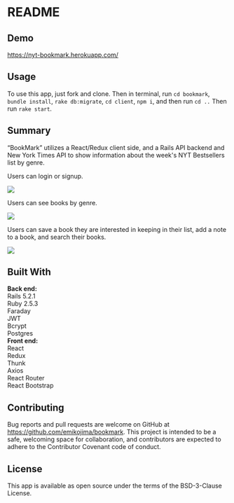 # README

## Demo
https://nyt-bookmark.herokuapp.com/

## Usage
To use this app, just fork and clone. 
Then in terminal, run `cd bookmark`, `bundle install`, `rake db:migrate`, `cd client`, `npm i`, and then run `cd ..` 
Then run `rake start`. 
## Summary
“BookMark” utilizes a React/Redux client side, and a Rails API backend and New York Times API to show information about the week's NYT Bestsellers list by genre. 

Users can login or signup.

<img src="https://media.giphy.com/media/7NOR1f2SFf8VLg9WRk/giphy.gif" />

Users can see books by genre.

<img src="https://media.giphy.com/media/d7ndZcNhmGd0VaDdT9/giphy-downsized-large.gif" />

Users can save a book they are interested in keeping in their list, add a note to a book, and search their books. 

<img src="https://media.giphy.com/media/NsBjrSdM1OexBac4la/giphy.gif" />

## Built With
<strong> Back end: </strong>
<br>Rails 5.2.1
<br>Ruby 2.5.3
<br>Faraday
<br>JWT
<br>Bcrypt
<br>Postgres
<br>
  <strong> Front end: </strong>
<br>React
<br>Redux
<br>Thunk
<br>Axios
<br>React Router
<br>React Bootstrap

## Contributing
Bug reports and pull requests are welcome on GitHub at https://github.com/emikojima/bookmark. This project is intended to be a safe, welcoming space for collaboration, and contributors are expected to adhere to the Contributor Covenant code of conduct.

## License
This app is available as open source under the terms of the BSD-3-Clause License.




